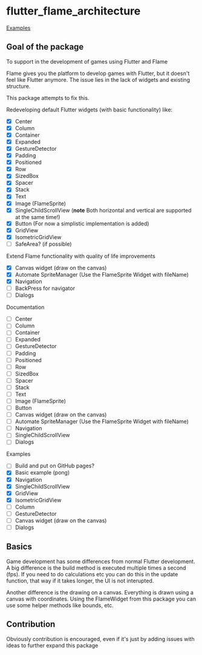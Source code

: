 # flutter_flame_architecture

[Examples](https://ikbendewilliam.github.io/flutter_flame_architecture/example/build/web/#/)

## Goal of the package

To support in the development of games using Flutter and Flame

Flame gives you the platform to develop games with Flutter, but it doesn't feel like Flutter anymore. The issue lies in the lack of widgets and existing structure.

This package attempts to fix this.

Redeveloping default Flutter widgets (with basic functionality) like:
- [x] Center
- [x] Column
- [x] Container
- [x] Expanded
- [x] GestureDetector
- [x] Padding
- [x] Positioned
- [x] Row
- [x] SizedBox
- [x] Spacer
- [x] Stack
- [x] Text
- [x] Image (FlameSprite)
- [x] SingleChildScrollView (**note** Both horizontal and vertical are supported at the same time!)
- [x] Button (For now a simplistic implementation is added)
- [x] GridView
- [x] IsometricGridView
- [ ] SafeArea? (if possible)

Extend Flame functionality with quality of life improvements
- [x] Canvas widget (draw on the canvas)
- [x] Automate SpriteManager (Use the FlameSprite Widget with fileName)
- [x] Navigation
- [ ] BackPress for navigator
- [ ] Dialogs

Documentation
- [ ] Center
- [ ] Column
- [ ] Container
- [ ] Expanded
- [ ] GestureDetector
- [ ] Padding
- [ ] Positioned
- [ ] Row
- [ ] SizedBox
- [ ] Spacer
- [ ] Stack
- [ ] Text
- [ ] Image (FlameSprite)
- [ ] Button
- [ ] Canvas widget (draw on the canvas)
- [ ] Automate SpriteManager (Use the FlameSprite Widget with fileName)
- [ ] Navigation
- [ ] SingleChildScrollView
- [ ] Dialogs

Examples
- [ ] Build and put on GitHub pages?
- [x] Basic example (pong)
- [x] Navigation
- [x] SingleChildScrollView
- [x] GridView
- [x] IsometricGridView
- [ ] Column
- [ ] GestureDetector
- [ ] Canvas widget (draw on the canvas)
- [ ] Dialogs

## Basics

Game development has some differences from normal Flutter development. A big difference is the build method is executed multiple times a second (fps). If you need to do calculations etc you can do this in the update function, that way if it takes longer, the UI is not interupted.

Another difference is the drawing on a canvas. Everything is drawn using a canvas with coordinates. Using the FlameWidget from this package you can use some helper methods like bounds, etc.

## Contribution

Obviously contribution is encouraged, even if it's just by adding issues with ideas to further expand this package

